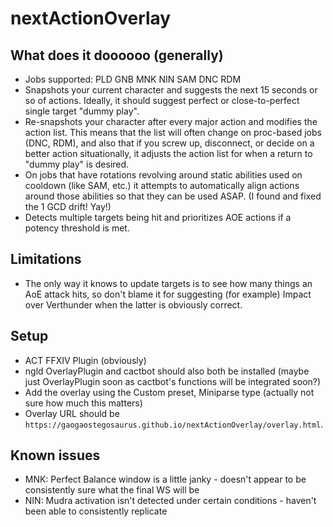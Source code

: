 # nextActionOverlay

## What does it doooooo (generally)

- Jobs supported: PLD GNB MNK NIN SAM DNC RDM
- Snapshots your current character and suggests the next 15 seconds or so of actions. Ideally, it should suggest perfect or close-to-perfect single target "dummy play".
- Re-snapshots your character after every major action and modifies the action list. This means that the list will often change on proc-based jobs (DNC, RDM), and also that if you screw up, disconnect, or decide on a better action situationally, it adjusts the action list for when a return to "dummy play" is desired.
- On jobs that have rotations revolving around static abilities used on cooldown (like SAM, etc.) it attempts to automatically align actions around those abilities so that they can be used ASAP. (I found and fixed the 1 GCD drift! Yay!)
- Detects multiple targets being hit and prioritizes AOE actions if a potency threshold is met.

## Limitations

- The only way it knows to update targets is to see how many things an AoE attack hits, so don't blame it for suggesting (for example) Impact over Verthunder when the latter is obviously correct.

## Setup

- ACT FFXIV Plugin (obviously)
- ngld OverlayPlugin and cactbot should also both be installed (maybe just OverlayPlugin soon as cactbot's functions will be integrated soon?)
- Add the overlay using the Custom preset, Miniparse type (actually not sure how much this matters)
- Overlay URL should be `https://gaogaostegosaurus.github.io/nextActionOverlay/overlay.html`.

## Known issues

- MNK: Perfect Balance window is a little janky - doesn't appear to be consistently sure what the final WS will be
- NIN: Mudra activation isn't detected under certain conditions - haven't been able to consistently replicate